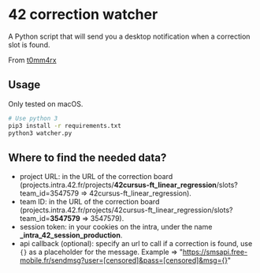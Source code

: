 # 42 correction watcher

A Python script that will send you a desktop notification when a correction slot is found.

From [t0mm4rx](https://github.com/t0mm4rx/42-correction-watcher)

## Usage

Only tested on macOS.
```sh
# Use python 3
pip3 install -r requirements.txt
python3 watcher.py
```

## Where to find the needed data?
- project URL: in the URL of the correction board (projects.intra.42.fr/projects/**42cursus-ft_linear_regression**/slots?team_id=3547579 => 42cursus-ft_linear_regression).
- team ID: in the URL of the correction board (projects.intra.42.fr/projects/42cursus-ft_linear_regression/slots?team_id=**3547579** => 3547579).
- session token: in your cookies on the intra, under the name **_intra_42_session_production**.
- api callback (optional): specify an url to call if a correction is found, use `{}` as a placeholder for the message. Example => "https://smsapi.free-mobile.fr/sendmsg?user=[censored]&pass=[censored]&msg={}"
